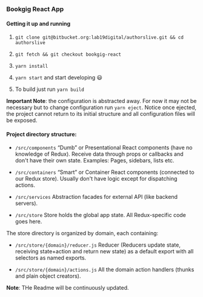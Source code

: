 ### Bookgig React App

#### Getting it up and running

1. `git clone git@bitbucket.org:lab19digital/authorslive.git && cd authorslive`

2. `git fetch && git checkout bookgig-react`

3. `yarn install`

4. `yarn start` and start developing :smiley:

5. To build just run `yarn build`


**Important Note**: the configuration is abstracted away. For now it may not be necessary
but to change configuration run `yarn eject`.
Notice once ejected, the project cannot return to its initial structure and all configuration
files will be exposed.

#### Project directory structure:

* `/src/components`
“Dumb” or Presentational React components (have no knowledge of Redux).
Receive data through props or callbacks and don't have their own state.
Examples: Pages, sidebars, lists etc.

* `/src/containers`
“Smart” or Container React components (connected to our Redux store).
Usually don't have logic except for dispatching actions.

* `/src/services`
Abstraction facades for external API (like backend servers).

* `/src/store`
Store holds the global app state.
All Redux-specific code goes here.

The store directory is organized by domain, each containing:

* `/src/store/{domain}/reducer.js`
Reducer (Reducers update state, receiving state+action and return new state) as a
default export with all selectors as named exports.

* `/src/store/{domain}/actions.js`
All the domain action handlers (thunks and plain object creators).




**Note**: THe Readme will be continuously updated.